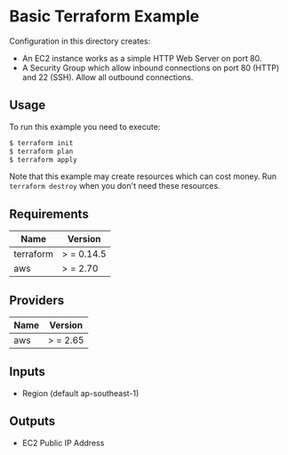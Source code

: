 # Basic Terraform Example

Configuration in this directory creates:

- An EC2 instance works as a simple HTTP Web Server on port 80.
- A Security Group which allow inbound connections on port 80 (HTTP) and 22 (SSH). Allow all outbound connections.

## Usage

To run this example you need to execute:

```bash
$ terraform init
$ terraform plan
$ terraform apply
```

Note that this example may create resources which can cost money. Run `terraform destroy` when you don't need these
resources.

## Requirements

| Name | Version |
|------|---------|
| terraform | > = 0.14.5 |
| aws | > = 2.70 |

## Providers

| Name | Version |
|------|---------|
| aws | > = 2.65 |

## Inputs

- Region (default ap-southeast-1)

## Outputs

- EC2 Public IP Address

